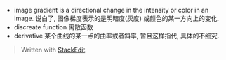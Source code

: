 * image gradient 
 is a directional change in the intensity or color in an image. 说白了, 图像梯度表示的是明暗度(灰度) 或颜色的某一方向上的变化. 
* discreate function 
离散函数
* derivative
某个曲线的某一点的曲率或者斜率, 暂且这样指代, 具体的不细究.


> Written with [StackEdit](https://stackedit.io/).
<!--stackedit_data:
eyJoaXN0b3J5IjpbMTM4NjQ3MzM5MF19
-->